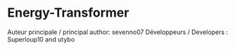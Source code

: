 Energy-Transformer
==================

Auteur principale / principal author: sevenno07
Développeurs / Developers : Superloup10 and utybo
